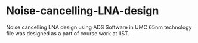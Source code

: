 # Noise-cancelling-LNA-design
Noise cancelling LNA design using ADS Software in UMC 65nm technology file was designed as a part of course work at IIST.
